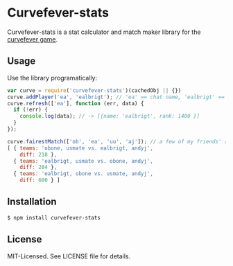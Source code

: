 # Curvefever-stats
Curvefever-stats is a stat calculator and match maker library for the [curvefever game](http://curvefever.com).

## Usage
Use the library programatically:

```javascript
var curve = require('curvefever-stats')(cachedObj || {})
curve.addPlayer('ea', 'ealbrigt'); // 'ea' == chat name, 'ealbrigt' == curve account name
curve.refresh(['ea'], function (err, data) {
  if (!err) {
    console.log(data); // -> [{name: 'ealbrigt', rank: 1400 }]
  }
});

curve.fairestMatch(['ob', 'ea', 'uu', 'aj']); // a few of my friends' accounts registered here
[ { teams: 'obone, usmate vs. ealbrigt, andyj',
    diff: 218 },
  { teams: 'ealbrigt, usmate vs. obone, andyj',
    diff: 284 },
  { teams: 'ealbrigt, obone vs. usmate, andyj',
    diff: 600 } ]
```

## Installation

```bash
$ npm install curvefever-stats
```

## License
MIT-Licensed. See LICENSE file for details.
